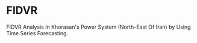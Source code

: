 # FIDVR
FIDVR Analysis In Khorasan's Power System (North-East Of Iran) by Using Time Series Forecasting.
